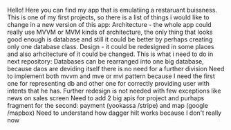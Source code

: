 Hello!
Here you can find my app that is emulatiing a restaruant buissness.
This is one of my first projects, so there is a list of things i would like to change in a new version of this app:
Architecture - the whole app could really use MVVM or MVM kinds of architecture, the only thing that looks good enough
is database and still it could be better by perhaps creating only one database class.
Design - it could be redesigned in some places and also arhcitecture of it could be changed.
This is what i need to do in next repository:
Databases can be rearranged into one big database, because daos are deviding itself there is no need for a further division
Need to implement both mvvm and mve or mvi pattern because I need the first one for representing db and other one for correctly providing user with intents that he has. 
Further redesign is not needed with few exceptions like news on sales screen
Need to add 2 big apis for project and purhaps fragment for the second: payment (yookassa /stripe) and map (google /mapbox) 
Need to understand how dagger hilt works because I don't really now
